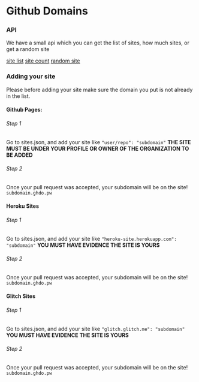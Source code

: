 # Github Domains

### API

We have a small api which you can get the list of sites, how much sites, or get a random site

[site list](http://www.ghdo.pw/sites) [site count](http://www.ghdo.pw/sitesize) [random site](http://www.ghdo.pw/randomsite)

### Adding your site

Please before adding your site make sure the domain you put is not already in the list.

#### Github Pages:

###### Step 1

Go to sites.json, and add your site like `"user/repo": "subdomain"` **THE SITE MUST BE UNDER YOUR PROFILE OR OWNER OF THE ORGANIZATION TO BE ADDED**

###### Step 2

Once your pull request was accepted, your subdomain will be on the site! `subdomain.ghdo.pw`


#### Heroku Sites

###### Step 1

Go to sites.json, and add your site like `"heroku-site.herokuapp.com": "subdomain"` **YOU MUST HAVE EVIDENCE THE SITE IS YOURS**

###### Step 2

Once your pull request was accepted, your subdomain will be on the site! `subdomain.ghdo.pw`


#### Glitch Sites

###### Step 1

Go to sites.json, and add your site like `"glitch.glitch.me": "subdomain"` **YOU MUST HAVE EVIDENCE THE SITE IS YOURS**

###### Step 2

Once your pull request was accepted, your subdomain will be on the site! `subdomain.ghdo.pw`
